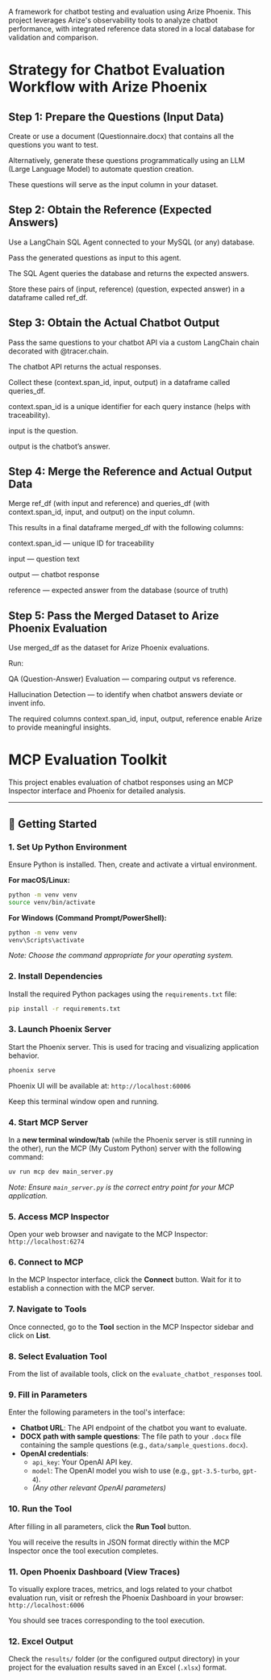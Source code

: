A framework for chatbot testing and evaluation using Arize Phoenix. This project leverages Arize's observability tools to analyze chatbot performance, with integrated reference data stored in a local database for validation and comparison.

<h1>Strategy for Chatbot Evaluation Workflow with Arize Phoenix</h1>

<h2>Step 1: Prepare the Questions (Input Data)</h2>
Create or use a document (Questionnaire.docx) that contains all the questions you want to test.

Alternatively, generate these questions programmatically using an LLM (Large Language Model) to automate question creation.

These questions will serve as the input column in your dataset.

<h2>Step 2: Obtain the Reference (Expected Answers)</h2>
Use a LangChain SQL Agent connected to your MySQL (or any) database.

Pass the generated questions as input to this agent.

The SQL Agent queries the database and returns the expected answers.

Store these pairs of (input, reference) (question, expected answer) in a dataframe called ref_df.

<h2>Step 3: Obtain the Actual Chatbot Output</h2>
Pass the same questions to your chatbot API via a custom LangChain chain decorated with @tracer.chain.

The chatbot API returns the actual responses.

Collect these (context.span_id, input, output) in a dataframe called queries_df.

context.span_id is a unique identifier for each query instance (helps with traceability).

input is the question.

output is the chatbot’s answer.

<h2>Step 4: Merge the Reference and Actual Output Data</h2>
Merge ref_df (with input and reference) and queries_df (with context.span_id, input, and output) on the input column.

This results in a final dataframe merged_df with the following columns:

context.span_id — unique ID for traceability

input — question text

output — chatbot response

reference — expected answer from the database (source of truth)

<h2>Step 5: Pass the Merged Dataset to Arize Phoenix Evaluation</h2>
Use merged_df as the dataset for Arize Phoenix evaluations.

Run:

QA (Question-Answer) Evaluation — comparing output vs reference.

Hallucination Detection — to identify when chatbot answers deviate or invent info.

The required columns context.span_id, input, output, reference enable Arize to provide meaningful insights.

# MCP Evaluation Toolkit

This project enables evaluation of chatbot responses using an MCP Inspector interface and Phoenix for detailed analysis.

---

## 🚀 Getting Started

### 1. Set Up Python Environment

Ensure Python is installed. Then, create and activate a virtual environment.

**For macOS/Linux:**
```bash
python -m venv venv
source venv/bin/activate
```

**For Windows (Command Prompt/PowerShell):**
```bash
python -m venv venv
venv\Scripts\activate
```
*Note: Choose the command appropriate for your operating system.*

### 2. Install Dependencies

Install the required Python packages using the `requirements.txt` file:
```bash
pip install -r requirements.txt
```

### 3. Launch Phoenix Server

Start the Phoenix server. This is used for tracing and visualizing application behavior.
```bash
phoenix serve
```
Phoenix UI will be available at: `http://localhost:60006`

Keep this terminal window open and running.

### 4. Start MCP Server

In a **new terminal window/tab** (while the Phoenix server is still running in the other), run the MCP (My Custom Python) server with the following command:
```bash
uv run mcp dev main_server.py
```
*Note: Ensure `main_server.py` is the correct entry point for your MCP application.*

### 5. Access MCP Inspector

Open your web browser and navigate to the MCP Inspector:
`http://localhost:6274`

### 6. Connect to MCP

In the MCP Inspector interface, click the **Connect** button. Wait for it to establish a connection with the MCP server.

### 7. Navigate to Tools

Once connected, go to the **Tool** section in the MCP Inspector sidebar and click on **List**.

### 8. Select Evaluation Tool

From the list of available tools, click on the `evaluate_chatbot_responses` tool.

### 9. Fill in Parameters

Enter the following parameters in the tool's interface:

*   **Chatbot URL**: The API endpoint of the chatbot you want to evaluate.
*   **DOCX path with sample questions**: The file path to your `.docx` file containing the sample questions (e.g., `data/sample_questions.docx`).
*   **OpenAI credentials**:
    *   `api_key`: Your OpenAI API key.
    *   `model`: The OpenAI model you wish to use (e.g., `gpt-3.5-turbo`, `gpt-4`).
    *   *(Any other relevant OpenAI parameters)*

### 10. Run the Tool

After filling in all parameters, click the **Run Tool** button.

You will receive the results in JSON format directly within the MCP Inspector once the tool execution completes.

### 11. Open Phoenix Dashboard (View Traces)

To visually explore traces, metrics, and logs related to your chatbot evaluation run, visit or refresh the Phoenix Dashboard in your browser:
`http://localhost:6006`

You should see traces corresponding to the tool execution.

### 12. Excel Output

Check the `results/` folder (or the configured output directory) in your project for the evaluation results saved in an Excel (`.xlsx`) format.

